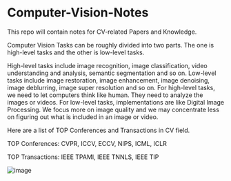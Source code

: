 # Computer-Vision-Notes

This repo will contain notes for CV-related Papers and Knowledge.

Computer Vision Tasks can be roughly divided into two parts. The one is high-level tasks and the other is low-level tasks.

High-level tasks include image recognition, image classification, video understanding and analysis, semantic segmentation and so on. Low-level tasks include image restoration, image enhancement, image denoising, image deblurring, image super resolution and so on. For high-level tasks, we need to let computers think like human. They need to analyze the images or videos. For low-level tasks, implementations are like Digital Image Processing. We focus more on image quality and we may concentrate less on figuring out what is included in an image or video.

Here are a list of TOP Conferences and Transactions in CV field.

TOP Conferences: CVPR, ICCV, ECCV, NIPS, ICML, ICLR

TOP Transactions: IEEE TPAMI, IEEE TNNLS, IEEE TIP 

<!--http://latex.codecogs.com/svg.latex?  ![](http://latex.codecogs.com/svg.latex?\\frac{1}{1+sin(x)}) 这是我们的公式 -->

![image](https://user-images.githubusercontent.com/36061421/118397737-12136300-b688-11eb-8f3b-2c53f6210959.png)

